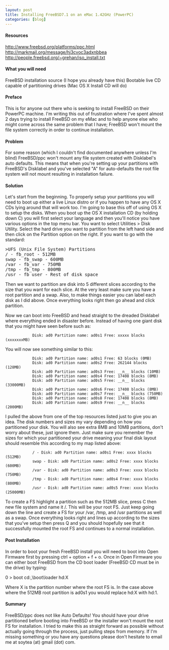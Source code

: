 ```yaml
---
layout: post
title: Installing FreeBSD7.1 on an eMac 1.42GHz (PowerPC)
categories: [blog]
---
```


#### Resources
http://www.freebsd.org/platforms/ppc.html
http://markmail.org/message/hj3cvoc3adxnbbea
http://people.freebsd.org/~grehan/iso_install.txt

#### What you will need
FreeBSD installation source (I hope you already have this)
Bootable live CD capable of partitioning drives (Mac OS X Install CD will do)

#### Preface
This is for anyone out there who is seeking to install FreeBSD on their PowerPC machine. I'm writing this out of frustration where I've spent almost 2 days trying to install FreeBSD on my eMac and to help anyone else who might come across the same problem that I have; FreeBSD won't mount the file system correctly in order to continue installation.

#### Problem
For some reason (which I couldn't find documented anywhere unless I'm blind) FreeBSD/ppc won't mount any file system created with Disklabel's auto defaults. This means that when you're setting up your partitions with FreeBSD's Disklabel and you've selected "A" for auto-defaults the root file system will not mount resulting in installation failure.

#### Solution
Let's start from the beginning. To properly setup your partitions you will need to boot up either a live Linux distro or if you happen to have any OS X CDs lying around that will work too. I'm going to base this off of using OS X to setup the disks. When you boot up the OS X installation CD (by holding down C) you will first select your language and then you'll notice you have various options in the top menu bar. You want to select Utilities > Disk Utility. Select the hard drive you want to partition from the left hand side and then click on the Partition option on the right. If you want to go with the standard:

<pre>>UFS (Unix File System) Partitions
/ - fb_root - 512MB
swap - fb_swap - 600MB
/var - fb_var - 750MB
/tmp - fb_tmp - 800MB
/usr - fb_user - Rest of disk space</pre>

Then we want to partition are disk into 5 different slices according to the size that you want for each slice. At the very least make sure you have a root partition and a swap. Also, to make things easier you can label each disk as I did above. Once everything looks right then go ahead and click partition.

Now we can boot into FreeBSD and head straight to the dreaded Disklabel where everything ended in disaster before. Instead of having one giant disk that you might have seen before such as:

				Disk: ad0 Partition name: ad0s1 Free: xxxxx blocks (xxxxxxxMB)

You will now see something similar to this:

				Disk: ad0 Partition name: ad0s1 Free: 63 blocks (0MB)
				Disk: ad0 Partition name: ad0s2 Free: 262144 blocks (128MB)
				Disk: ad0 Partition name: ad0s3 Free: __n__ blocks (10MB)
				Disk: ad0 Partition name: ad0s4 Free: 17408 blocks (8MB)
				Disk: ad0 Partition name: ad0s5 Free: __n__ blocks (33000MB)
				Disk: ad0 Partition name: ad0s6 Free: 17408 blocks (8MB)
				Disk: ad0 Partition name: ad0s7 Free: __n__ blocks (750MB)
				Disk: ad0 Partition name: ad0s8 Free: 17408 blocks (8MB)
				Disk: ad0 Partition name: ad0s9 Free: __n__ blocks (2000MB)

I pulled the above from one of the top resources listed just to give you an idea. The disk numbers and sizes my vary depending on how you partitioned your disk. You will also see extra 8MB and 10MB partitions, don't worry about these, just ignore them. Just make sure you remember the sizes for which your partitioned your drive meaning your final disk layout should resemble this according to my map listed above:

				/ - Disk: ad0 Partition name: ad0s1 Free: xxxx blocks (512MB)
				swap - Disk: ad0 Partition name: ad0s2 Free: xxxx blocks (600MB)
				/var - Disk: ad0 Partition name: ad0s3 Free: xxxx blocks (750MB)
				/tmp - Disk: ad0 Partition name: ad0s4 Free: xxxx blocks (800MB)
				/usr - Disk: ad0 Partition name: ad0s5 Free: xxxx blocks (25000MB)

To create a FS highlight a partition such as the 512MB slice, press C then new file system and name it /. This will be your root FS. Just keep going down the line and create a FS for your /var, /tmp, and /usr partitions as well as a swap. Once everything looks right and lines up according to the sizes that you've setup then press Q and you should hopefully see that it successfully mounted the root FS and continues to a normal installation.

#### Post Installation
In order to boot your fresh FreeBSD install you will need to boot into Open Firmware first by pressing ctrl + option + f + o. Once in Open Firmware you can either boot FreeBSD from the CD boot loader (FreeBSD CD must be in the drive) by typing:

0 > boot cd:,\boot\loader hd:X

Where X is the partition number where the root FS is. In the case above where the 512MB root partition is ad0s1 you would replace hd:X with hd:1.

#### Summary
FreeBSD/ppc does not like Auto Defaults! You should have your drive partitioned before booting into FreeBSD or the installer won't mount the root FS for installation. I tried to make this as straight forward as possible without actually going through the process, just pulling steps from memory. If I'm missing something or you have any questions please don't hesitate to email me at soytea (at) gmail (dot) com.
